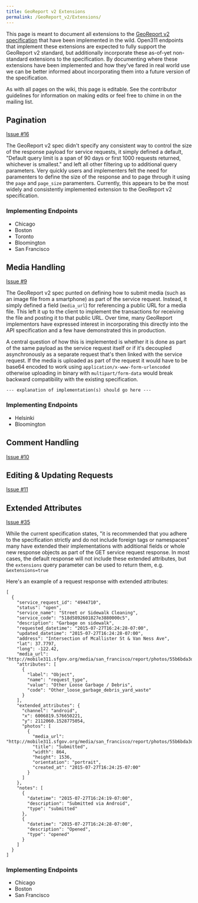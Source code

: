```yaml
---
title: GeoReport v2 Extensions
permalink: /GeoReport_v2/Extensions/
---
```

This page is meant to document all extensions to the [GeoReport v2 specification](../) that have been implemented in the wild. Open311 endpoints that implement these extensions are expected to fully support the GeoReport v2 standard, but additionally incorporate these as-of-yet non-standard extensions to the specification. By documenting where these extensions have been implemented and how they've fared in real world use we can be better informed about incorporating them into a future version of the specification. 

As with all pages on the wiki, this page is editable. See the contributor guidelines for information on making edits or feel free to chime in on the mailing list. 


Pagination
------

[Issue #16](https://github.com/open311/open311.github.io/issues/16)

The GeoReport v2 spec didn't specify any consistent way to control the size of the response payload for service requests, it simply defined a default, "Default query limit is a span of 90 days or first 1000 requests returned, whichever is smallest." and left all other filtering up to additional query parameters. Very quickly users and implementers felt the need for paramenters to define the size of the response and to page through it using the `page` and `page_size` paramenters. Currently, this appears to be the most widely and consistently implemented extension to the GeoReport v2 specification. 

### Implementing Endpoints

- Chicago
- Boston
- Toronto
- Bloomington
- San Francisco


Media Handling
------

[Issue #9](https://github.com/open311/open311.github.io/issues/9)

The GeoReport v2 spec punted on defining how to submit media (such as an image file from a smartphone) as part of the service request. Instead, it simply defined a field (`media_url`) for referencing a public URL for a media file. This left it up to the client to implement the transactions for receiving the file and posting it to that public URL. Over time, many GeoReport implementors have expressed interest in incorporating this directly into the API specification and a few have demonstrated this in production.

A central question of how this is implemented is whether it is done as part of the same payload as the service request itself or if it's decoupled asynchronously as a separate request that's then linked with the service request. If the media is uploaded as part of the request it would have to be base64 encoded to work using `application/x-www-form-urlencoded` otherwise uploading in binary with `multipart/form-data` would break backward compatibility with the existing specification.

`--- explanation of implementation(s) should go here ---`

### Implementing Endpoints

- Helsinki
- Bloomington


Comment Handling
------

[Issue #10](https://github.com/open311/open311.github.io/issues/10)

Editing & Updating Requests
------

[Issue #11](https://github.com/open311/open311.github.io/issues/11)

Extended Attributes
------

[Issue #35](https://github.com/open311/open311.github.io/issues/35)

While the current specification states, "it is recommended that you adhere to the specification strictly and do not include foreign tags or namespaces" many have extended their implementations with additional fields or whole new response objects as part of the GET service request response. In most cases, the default response will not include these extended attributes, but the `extensions` query parameter can be used to return them, e.g. `&extensions=true`

Here's an example of a request response with extended attributes:

~~~
[
  {
    "service_request_id": "4944710",
    "status": "open",
    "service_name": "Street or Sidewalk Cleaning",
    "service_code": "518d5892601827e3880000c5",
    "description": "Garbage on sidewalk",
    "requested_datetime": "2015-07-27T16:24:28-07:00",
    "updated_datetime": "2015-07-27T16:24:28-07:00",
    "address": "Intersection of Mcallister St & Van Ness Ave",
    "lat": 37.7797,
    "long": -122.42,
    "media_url": "http://mobile311.sfgov.org/media/san_francisco/report/photos/55b6bda3df86c6d37f6d33a4/photo_20150727_162341.jpg",
    "attributes": [
      {
        "label": "Object",
        "name": "request_type",
        "value": "Other Loose Garbage / Debris",
        "code": "Other_loose_garbage_debris_yard_waste"
      }
    ],
    "extended_attributes": {
      "channel": "android",
      "x": 6006819.576650221,
      "y": 2112060.1528775054,
      "photos": [
        {
          "media_url": "http://mobile311.sfgov.org/media/san_francisco/report/photos/55b6bda3df86c6d37f6d33a4/photo_20150727_162341.jpg",
          "title": "Submitted",
          "width": 864,
          "height": 1536,
          "orientation": "portrait",
          "created_at": "2015-07-27T16:24:25-07:00"
        }
      ]
    },
    "notes": [
      {
        "datetime": "2015-07-27T16:24:19-07:00",
        "description": "Submitted via Android",
        "type": "submitted"
      },
      {
        "datetime": "2015-07-27T16:24:28-07:00",
        "description": "Opened",
        "type": "opened"
      }
    ]
  }
]
~~~

### Implementing Endpoints

- Chicago
- Boston
- San Francisco


